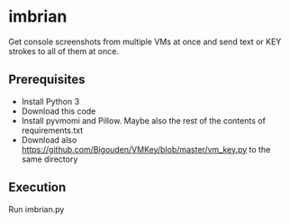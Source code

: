# imbrian
Get console screenshots from multiple VMs at once and send text or KEY strokes to all of them at once. 

## Prerequisites
* Install Python 3
* Download this code
* Install pyvmomi and Pillow. Maybe also the rest of the contents of requirements.txt
* Download also https://github.com/Bigouden/VMKey/blob/master/vm_key.py to the same directory


## Execution
Run imbrian.py
